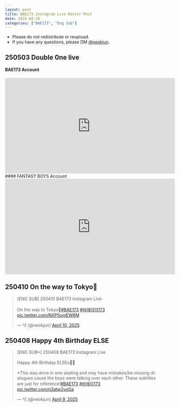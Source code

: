 ```yaml
---
layout: post
title: BAE173 Instagram Live Master Post
date: 2025-04-20
categories: ["BAE173", "Eng Sub"]
---
```


- Please do not redistribute or reupload.
- If you have any questions, please DM [@neokjun](https://x.com/neokjun).

## 250503 Double 0ne live
#### BAE173 Account
<iframe width="560" height="315" src="https://www.youtube.com/embed/hZPVxKKdioI?si=A1xs8CjL7v0BMMN3" title="YouTube video player" frameborder="0" allow="accelerometer; autoplay; clipboard-write; encrypted-media; gyroscope; picture-in-picture; web-share" referrerpolicy="strict-origin-when-cross-origin" allowfullscreen></iframe>
#### FANTASY BOYS Account
<iframe width="560" height="315" src="https://www.youtube.com/embed/-cThqlrfZGI?si=UXKGSJXKupiNG4cI" title="YouTube video player" frameborder="0" allow="accelerometer; autoplay; clipboard-write; encrypted-media; gyroscope; picture-in-picture; web-share" referrerpolicy="strict-origin-when-cross-origin" allowfullscreen></iframe>

## 250410 On the way to Tokyo🚄
<blockquote class="twitter-tweet"><p lang="en" dir="ltr">[ENG SUB] 250410 BAE173 Instagram Live<br><br>On the way to Tokyo🚄<a href="https://twitter.com/hashtag/BAE173?src=hash&amp;ref_src=twsrc%5Etfw">#BAE173</a> <a href="https://twitter.com/hashtag/%EB%B9%84%EC%97%90%EC%9D%B4%EC%9D%B4173?src=hash&amp;ref_src=twsrc%5Etfw">#비에이이173</a> <a href="https://t.co/NXP5omEW6M">pic.twitter.com/NXP5omEW6M</a></p>&mdash; 넉 (@neokjun) <a href="https://twitter.com/neokjun/status/1910307347660001544?ref_src=twsrc%5Etfw">April 10, 2025</a></blockquote> <script async src="https://platform.twitter.com/widgets.js" charset="utf-8"></script>

## 250408 Happy 4th Birthday ELSE
<blockquote class="twitter-tweet"><p lang="en" dir="ltr">[ENG SUB*] 250408 BAE173 Instagram Live<br><br>Happy 4th Birthday ELSEs🥳🎉<br><br>*This was done in one seating and may have mistakes/be missing dialogues cause the boys were talking over each other. These subtitles are just for reference!<a href="https://twitter.com/hashtag/BAE173?src=hash&amp;ref_src=twsrc%5Etfw">#BAE173</a> <a href="https://twitter.com/hashtag/%EB%B9%84%EC%97%90%EC%9D%B4173?src=hash&amp;ref_src=twsrc%5Etfw">#비에이173</a> <a href="https://t.co/n3atw2voGa">pic.twitter.com/n3atw2voGa</a></p>&mdash; 넉 (@neokjun) <a href="https://twitter.com/neokjun/status/1909950016808185982?ref_src=twsrc%5Etfw">April 9, 2025</a></blockquote> <script async src="https://platform.twitter.com/widgets.js" charset="utf-8"></script>
